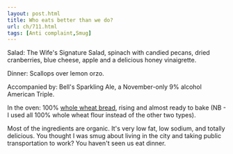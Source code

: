 ```yaml
---
layout: post.html
title: Who eats better than we do?
url: ch/711.html
tags: [Anti complaint,Smug]
---
```

Salad: The Wife's Signature Salad, spinach with candied pecans, dried cranberries, blue cheese, apple and a delicious honey vinaigrette.

Dinner: Scallops over lemon orzo.

Accompanied by: Bell's Sparkling Ale, a November-only 9% alcohol American Triple.

In the oven: 100% [whole wheat bread](http://www.cooks.com/rec/doc/0,164,148168-246199,00.html), rising and almost ready to bake (NB - I used all 100% whole wheat flour instead of the other two types).

Most of the ingredients are organic. It's very low fat, low sodium, and totally delicious. You thought I was smug about living in the city and taking public transportation to work? You haven't seen us eat dinner.
